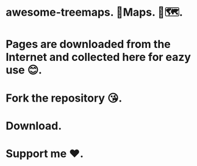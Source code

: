 # awesome-treemaps. 🌳Maps. 🌳🗺.

# Pages are downloaded from the Internet and collected here for eazy use 😊. 
# Fork the repository 😘.
# Download.
# Support me ❤️. 
